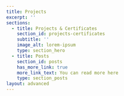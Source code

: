 ```yaml
---
title: Projects
excerpt: ''
sections:
  - title: Projects & Certificates
    section_id: projects-certificates
    subtitle: ''
    image_alt: lorem-ipsum
    type: section_hero
  - title: Posts
    section_id: posts
    has_more_link: true
    more_link_text: You can read more here
    type: section_posts
layout: advanced
---
```

